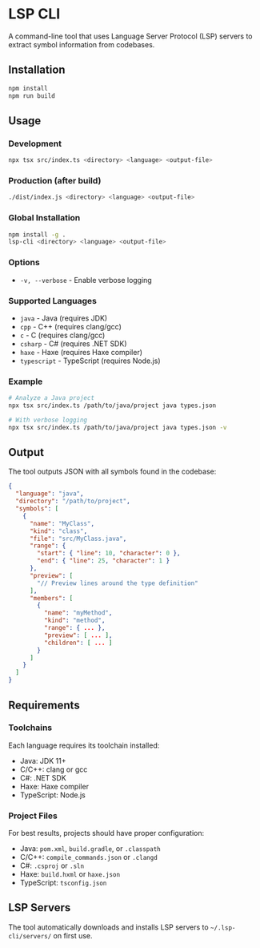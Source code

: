 # LSP CLI

A command-line tool that uses Language Server Protocol (LSP) servers to extract symbol information from codebases.

## Installation

```bash
npm install
npm run build
```

## Usage

### Development
```bash
npx tsx src/index.ts <directory> <language> <output-file>
```

### Production (after build)
```bash
./dist/index.js <directory> <language> <output-file>
```

### Global Installation
```bash
npm install -g .
lsp-cli <directory> <language> <output-file>
```

### Options
- `-v, --verbose` - Enable verbose logging

### Supported Languages
- `java` - Java (requires JDK)
- `cpp` - C++ (requires clang/gcc)
- `c` - C (requires clang/gcc)
- `csharp` - C# (requires .NET SDK)
- `haxe` - Haxe (requires Haxe compiler)
- `typescript` - TypeScript (requires Node.js)

### Example

```bash
# Analyze a Java project
npx tsx src/index.ts /path/to/java/project java types.json

# With verbose logging
npx tsx src/index.ts /path/to/java/project java types.json -v
```

## Output

The tool outputs JSON with all symbols found in the codebase:

```json
{
  "language": "java",
  "directory": "/path/to/project",
  "symbols": [
    {
      "name": "MyClass",
      "kind": "class",
      "file": "src/MyClass.java",
      "range": {
        "start": { "line": 10, "character": 0 },
        "end": { "line": 25, "character": 1 }
      },
      "preview": [
        "// Preview lines around the type definition"
      ],
      "members": [
        {
          "name": "myMethod",
          "kind": "method",
          "range": { ... },
          "preview": [ ... ],
          "children": [ ... ]
        }
      ]
    }
  ]
}
```

## Requirements

### Toolchains
Each language requires its toolchain installed:
- Java: JDK 11+
- C/C++: clang or gcc
- C#: .NET SDK
- Haxe: Haxe compiler
- TypeScript: Node.js

### Project Files
For best results, projects should have proper configuration:
- Java: `pom.xml`, `build.gradle`, or `.classpath`
- C/C++: `compile_commands.json` or `.clangd`
- C#: `.csproj` or `.sln`
- Haxe: `build.hxml` or `haxe.json`
- TypeScript: `tsconfig.json`

## LSP Servers

The tool automatically downloads and installs LSP servers to `~/.lsp-cli/servers/` on first use.